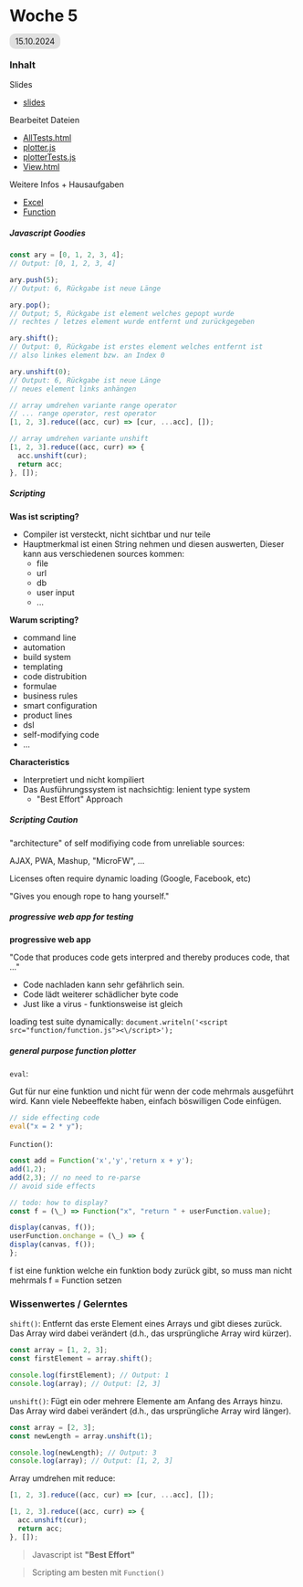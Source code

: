 # Woche 5

<span style="background-color: #e0e0e0; border-radius: 10px; padding: 5px 10px;">15.10.2024</span>

### Inhalt

Slides

- [slides](WebProgramming_5_Scripting.pdf)

Bearbeitet Dateien

- [AllTests.html](./AllTests.html)
- [plotter.js](./plotter/plotter.js)
- [plotterTests.js](./plotter/plotterTest.js)
- [View.html](./plotter/View.html)

Weitere Infos + Hausaufgaben

- [Excel](./excel)
- [Function](./function)

##### Javascript Goodies

```javascript
const ary = [0, 1, 2, 3, 4];
// Output: [0, 1, 2, 3, 4]

ary.push(5);
// Output: 6, Rückgabe ist neue Länge

ary.pop();
// Output; 5, Rückgabe ist element welches gepopt wurde
// rechtes / letzes element wurde entfernt und zurückgegeben

ary.shift();
// Output: 0, Rückgabe ist erstes element welches entfernt ist
// also linkes element bzw. an Index 0

ary.unshift(0);
// Output: 6, Rückgabe ist neue Länge
// neues element links anhängen

// array umdrehen variante range operator
// ... range operator, rest operator
[1, 2, 3].reduce((acc, cur) => [cur, ...acc], []);

// array umdrehen variante unshift
[1, 2, 3].reduce((acc, curr) => {
  acc.unshift(cur);
  return acc;
}, []);
```

##### Scripting

**Was ist scripting?**

- Compiler ist versteckt, nicht sichtbar und nur teile
- Hauptmerkmal ist einen String nehmen und diesen auswerten, Dieser kann aus verschiedenen sources kommen:
  - file
  - url
  - db
  - user input
  - ...

**Warum scripting?**

- command line
- automation
- build system
- templating
- code distrubition
- formulae
- business rules
- smart configuration
- product lines
- dsl
- self-modifying code
- ...

**Characteristics**

- Interpretiert und nicht kompiliert
- Das Ausführungssystem ist nachsichtig: lenient type system
  - "Best Effort" Approach

##### Scripting Caution

"architecture" of self modifiying code from unreliable sources:

AJAX, PWA, Mashup, "MicroFW", ...

Licenses often require dynamic loading (Google, Facebook, etc)

"Gives you enough rope to hang yourself."

##### progressive web app for testing

**progressive web app**

"Code that produces code gets interpred and thereby produces code, that ..."

- Code nachladen kann sehr gefährlich sein.
- Code lädt weiterer schädlicher byte code
- Just like a virus - funktionsweise ist gleich

loading test suite dynamically:
`document.writeln('<script src="function/function.js"><\/script>');`

##### general purpose function plotter

`eval`:

Gut für nur eine funktion und nicht für wenn der code mehrmals ausgeführt wird. Kann viele Nebeeffekte haben, einfach böswilligen Code einfügen.

```javascript
// side effecting code
eval("x = 2 * y");
```

`Function()`:

```javascript
const add = Function('x','y','return x + y');
add(1,2);
add(2,3); // no need to re-parse
// avoid side effects

// todo: how to display?
const f = (\_) => Function("x", "return " + userFunction.value);

display(canvas, f());
userFunction.onchange = (\_) => {
display(canvas, f());
};
```

f ist eine funktion welche ein funktion body zurück gibt, so muss man nicht mehrmals f = Function setzen

### Wissenwertes / Gelerntes

`shift()`:
Entfernt das erste Element eines Arrays und gibt dieses zurück. Das Array wird dabei verändert (d.h., das ursprüngliche Array wird kürzer).

```javascript
const array = [1, 2, 3];
const firstElement = array.shift();

console.log(firstElement); // Output: 1
console.log(array); // Output: [2, 3]
```

`unshift()`:
Fügt ein oder mehrere Elemente am Anfang des Arrays hinzu. Das Array wird dabei verändert (d.h., das ursprüngliche Array wird länger).

```javascript
const array = [2, 3];
const newLength = array.unshift(1);

console.log(newLength); // Output: 3
console.log(array); // Output: [1, 2, 3]
```

Array umdrehen mit reduce:

```javascript
[1, 2, 3].reduce((acc, cur) => [cur, ...acc], []);

[1, 2, 3].reduce((acc, curr) => {
  acc.unshift(cur);
  return acc;
}, []);
```

> Javascript ist **"Best Effort"**

> Scripting am besten mit `Function()`
